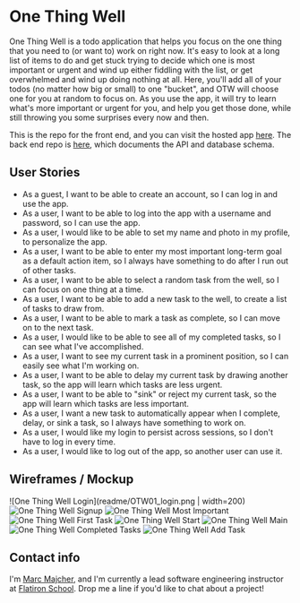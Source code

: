 # One Thing Well

One Thing Well is a todo application that helps you focus on the one thing that you need to (or want to) work on right now. It's easy to look at a long list of items to do and get stuck trying to decide which one is most important or urgent and wind up either fiddling with the list, or get overwhelmed and wind up doing nothing at all. Here, you'll add all of your todos (no matter how big or small) to one "bucket", and OTW will choose one for you at random to focus on. As you use the app, it will try to learn what's more important or urgent for you, and help you get those done, while still throwing you some surprises every now and then.

This is the repo for the front end, and you can visit the hosted app [here](http://some.hosting.service/myapp). The back end repo is [here](http://github.com/itsame/myapp-backend), which documents the API and database schema.

## User Stories

* As a guest, I want to be able to create an account, so I can log in and use the app.
* As a user, I want to be able to log into the app with a username and password, so I can use the app.
* As a user, I would like to be able to set my name and photo in my profile, to personalize the app.
* As a user, I want to be able to enter my most important long-term goal as a default action item, so I always have something to do after I run out of other tasks.
* As a user, I want to be able to select a random task from the well, so I can focus on one thing at a time.
* As a user, I want to be able to add a new task to the well, to create a list of tasks to draw from.
* As a user, I want to be able to mark a task as complete, so I can move on to the next task.
* As a user, I would like to be able to see all of my completed tasks, so I can see what I've accomplished.
* As a user, I want to see my current task in a prominent position, so I can easily see what I'm working on.
* As a user, I want to be able to delay my current task by drawing another task, so the app will learn which tasks are less urgent.
* As a user, I want to be able to "sink" or reject my current task, so the app will learn which tasks are less important.
* As a user, I want a new task to automatically appear when I complete, delay, or sink a task, so I always have something to work on.
* As a user, I would like my login to persist across sessions, so I don't have to log in every time.
* As a user, I would like to log out of the app, so another user can use it.


## Wireframes / Mockup

![One Thing Well Login](readme/OTW01_login.png | width=200)
![One Thing Well Signup](readme/OTW02_signup.png)
![One Thing Well Most Important](readme/OTW03_p1.png)
![One Thing Well First Task](readme/OTW04_first.png)
![One Thing Well Start](readme/OTW05_well.png)
![One Thing Well Main](readme/OTW06_main.png)
![One Thing Well Completed Tasks](readme/OTW07_completed.png)
![One Thing Well Add Task](readme/OTW08_add.png)

## Contact info 

I'm [Marc Majcher](https://github.com/marcmajcher), and I'm currently a lead software engineering instructor at [Flatiron School](https://flatironschool.com/). Drop me a line if you'd like to chat about a project!
